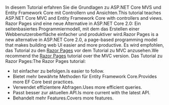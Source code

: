 <span data-ttu-id="6d6a0-101">In diesem Tutorial erfahren Sie die Grundlagen zu ASP.NET Core MVS und Entity Framework Core mit Controllern und Ansichten.</span><span class="sxs-lookup"><span data-stu-id="6d6a0-101">This tutorial teaches ASP.NET Core MVC and Entity Framework Core with controllers and views.</span></span> <span data-ttu-id="6d6a0-102">Razor Pages sind eine neue Alternative in ASP.NET Core 2.0: Ein seitenbasiertes Programmiermodell, mit dem das Erstellen einer Webbenutzeroberfläche einfacher und produktiver wird.</span><span class="sxs-lookup"><span data-stu-id="6d6a0-102">Razor Pages is a new alternative in ASP.NET Core 2.0, a page-based programming model that makes building web UI easier and more productive.</span></span> <span data-ttu-id="6d6a0-103">Es wird empfohlen, das Tutorial zu den [Razor Pages](xref:data/ef-rp/intro) vor dem Tutorial zu MVC anzusehen.</span><span class="sxs-lookup"><span data-stu-id="6d6a0-103">We recommend the [Razor Pages](xref:data/ef-rp/intro) tutorial over the MVC version.</span></span> <span data-ttu-id="6d6a0-104">Das Tutorial zu Razor Pages:</span><span class="sxs-lookup"><span data-stu-id="6d6a0-104">The Razor Pages tutorial:</span></span>

* <span data-ttu-id="6d6a0-105">Ist einfacher zu befolgen.</span><span class="sxs-lookup"><span data-stu-id="6d6a0-105">Is easier to follow.</span></span>
* <span data-ttu-id="6d6a0-106">Bietet mehr bewährte Methoden für Entity Framework Core.</span><span class="sxs-lookup"><span data-stu-id="6d6a0-106">Provides more EF Core best practices.</span></span>
* <span data-ttu-id="6d6a0-107">Verwendet effizientere Abfragen.</span><span class="sxs-lookup"><span data-stu-id="6d6a0-107">Uses more efficient queries.</span></span>
* <span data-ttu-id="6d6a0-108">Passt besser zur aktuellen API.</span><span class="sxs-lookup"><span data-stu-id="6d6a0-108">Is more current with the latest API.</span></span>
* <span data-ttu-id="6d6a0-109">Behandelt mehr Features.</span><span class="sxs-lookup"><span data-stu-id="6d6a0-109">Covers more features.</span></span>
